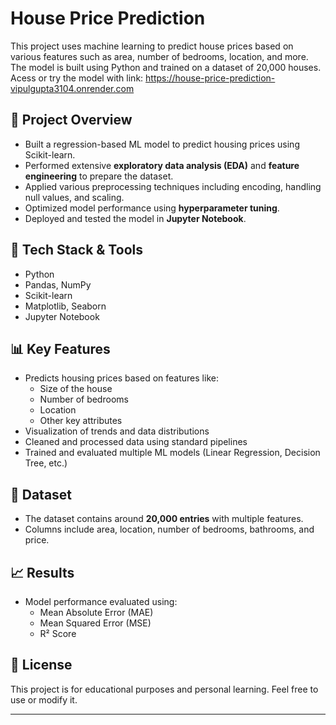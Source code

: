 # House Price Prediction

This project uses machine learning to predict house prices based on various features such as area, number of bedrooms, location, and more. The model is built using Python and trained on a dataset of 20,000 houses.
Acess or try the model with link: https://house-price-prediction-vipulgupta3104.onrender.com

## 📌 Project Overview

- Built a regression-based ML model to predict housing prices using Scikit-learn.
- Performed extensive **exploratory data analysis (EDA)** and **feature engineering** to prepare the dataset.
- Applied various preprocessing techniques including encoding, handling null values, and scaling.
- Optimized model performance using **hyperparameter tuning**.
- Deployed and tested the model in **Jupyter Notebook**.

## 🧰 Tech Stack & Tools

- Python  
- Pandas, NumPy  
- Scikit-learn  
- Matplotlib, Seaborn  
- Jupyter Notebook  

## 📊 Key Features

- Predicts housing prices based on features like:
  - Size of the house
  - Number of bedrooms
  - Location
  - Other key attributes
- Visualization of trends and data distributions
- Cleaned and processed data using standard pipelines
- Trained and evaluated multiple ML models (Linear Regression, Decision Tree, etc.)

## 📁 Dataset

- The dataset contains around **20,000 entries** with multiple features.
- Columns include area, location, number of bedrooms, bathrooms, and price.

## 📈 Results

- Model performance evaluated using:
  - Mean Absolute Error (MAE)
  - Mean Squared Error (MSE)
  - R² Score

## 📄 License

This project is for educational purposes and personal learning. Feel free to use or modify it.

---

